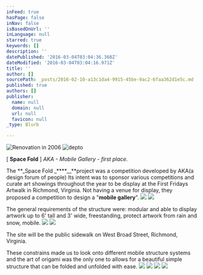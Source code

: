```yaml
---
inFeed: true
hasPage: false
inNav: false
isBasedOnUrl: ''
inLanguage: null
starred: true
keywords: []
description: ''
datePublished: '2016-03-04T03:04:36.368Z'
dateModified: '2016-03-04T03:04:16.971Z'
title: ''
author: []
sourcePath: _posts/2016-02-10-a13c1da4-9915-45be-9ac2-6faa362d1e5c.md
published: true
authors: []
publisher:
  name: null
  domain: null
  url: null
  favicon: null
_type: Blurb

---
```

![Renovation in 2006](https://s3-us-west-2.amazonaws.com/the-grid-img/p/102e7c6f88c6a6f17f30667bb81fd50b6cce048d.jpg)
![depto](https://the-grid-user-content.s3-us-west-2.amazonaws.com/278f2b1a-3ade-498f-bac1-a080d11b116f.jpg)

\[ **Space Fold** \] _AKA - Mobile Gallery - first place._

The **_Space Fold _****__**project was a competition developed by AKA(a design forum of people) Its intent was to sponsor various competitions and curate art showings throughout the year to be display at the First Fridays Artwalk in Richmond, Virginia. Not having a venue for display, they proposed a competition to design a "**mobile gallery**".
![](https://s3-us-west-2.amazonaws.com/the-grid-img/p/4fb329c65d24bb8b4634a677a32459b5850edc09.png)
![](https://s3-us-west-2.amazonaws.com/the-grid-img/p/a719b03f277f0db3701a8f7baffa3ed7f9285035.png)

The general requirements of the structure were: modular and able to display artwork up to 6' tall and 3' wide, freestanding, protect artwork from rain and snow, mobile.
![](https://s3-us-west-2.amazonaws.com/the-grid-img/p/bf00fb6662c815de1bca42486291ee57d3d1cca1.png)
![](https://s3-us-west-2.amazonaws.com/the-grid-img/p/76c1f9b07d7b5fc3e31de9ccbd26d10d4caedb4c.png)

The site will be the public sidewalk on West Broad Street, Richmond, Virginia.

These constrains made us to look onto different mobile structure systems and the art of origami was the only one to allows for a beautiful simple structure that can be folded and unfolded with ease.
![](https://s3-us-west-2.amazonaws.com/the-grid-img/p/9da4f786f1aa1cd969d743f7602a42ccce2bca16.png)
![](https://the-grid-user-content.s3-us-west-2.amazonaws.com/d12a8b6f-4d87-4dcf-97ef-6d3b27b92dcf.png)
![](https://the-grid-user-content.s3-us-west-2.amazonaws.com/dcf012fb-a1e2-41e1-97e4-b96c040f66e1.png)
![](https://the-grid-user-content.s3-us-west-2.amazonaws.com/d4960760-8d78-49a7-9acb-e8b45c780b6a.png)
